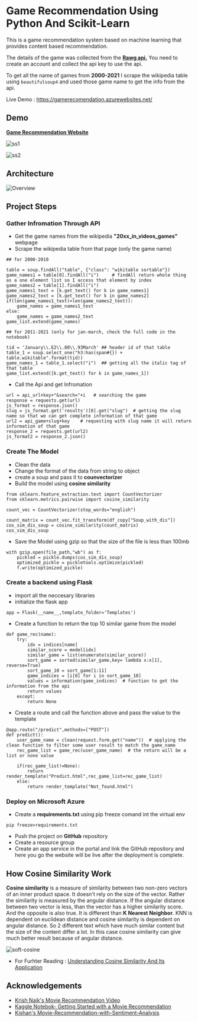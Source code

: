 
# Game Recommendation Using Python And Scikit-Learn
This is a game recommendation system based on machine learning that provides content based recommendation.

The details of the game was collected from the [**Rawg api.**](https://rawg.io/apidocs)
You need to create an account and collect the api key to use the api.

To get all the name of games from **2000-2021** I scrape the wikipedia
table using ```beautifulsoup4``` and used those game name to get the info from the api.

Live Demo : https://gamerecomendation.azurewebsites.net/
## Demo

[**Game Recommendation Website**](https://gamerecomendation.azurewebsites.net/)

![ss1](https://user-images.githubusercontent.com/59968346/134926108-5249b867-17ad-4177-99cd-e0a96f6c9398.PNG)

![ss2](https://user-images.githubusercontent.com/59968346/134926311-a6407871-610b-4602-93ef-11446f14b522.PNG)


  
## Architecture

![Overview](https://user-images.githubusercontent.com/59968346/134916794-8c42b0a2-261d-4dd1-9f31-42b085210f08.png)
## Project Steps

###  Gather Infromation Through API

* Get the game names from the wikipedia **"20xx_in_videos_games"** webpage
* Scrape the wikipedia table from that page (only the game name)
```
## for 2000-2010

table = soup.findAll("table", {"class": "wikitable sortable"})
game_names1 = table[0].findAll("i")     # findAll return whole thing as a one element list so I access that element by index
game_names2 = table[1].findAll("i")
game_names1_text = [k.get_text() for k in game_names1]
game_names2_text = [k.get_text() for k in game_names2]
if(len(game_names1_text)>len(game_names2_text)):
    game_names = game_names1_text
else:
    game_names = game_names2_text
game_list.extend(game_names)
```
```
## for 2011-2021 (only for jan-march, check the full code in the notebook)

tid = 'January\\.E2\\.80\\.93March' ## header id of that table
table_1 = soup.select_one("h3:has(span#{}) + table.wikitable".format(tid)) 
game_names_1 = table_1.select("i")  ## getting all the italic tag of that table
game_list.extend([k.get_text() for k in game_names_1])
```

* Call the Api and get Infromation
```
url = api_url+key+"&search="+i   # searching the game
response = requests.get(url)
js_format = response.json()
slug = js_format.get('results')[0].get("slug")  # getting the slug name so that we can get complete information of that game
url2 = api_game+slug+key    # requesting with slug name it will return information of that game
response_2 = requests.get(url2)
js_format2 = response_2.json()
```
  
### Create The Model

* Clean the data
* Change the format of the data from string to object
* create a soup and pass it to **counvectorizer**
* Build the model using **cosine similarity**
```
from sklearn.feature_extraction.text import CountVectorizer
from sklearn.metrics.pairwise import cosine_similarity

count_vec = CountVectorizer(stop_words="english")

count_matrix = count_vec.fit_transform(df_copy["Soup_with_dis"])
cos_sim_dis_soup = cosine_similarity(count_matrix)
cos_sim_dis_soup
```

* Save the Model using gzip so that the size of the file is less than 100mb
```
with gzip.open(file_path,"wb") as f:
    pickled = pickle.dumps(cos_sim_dis_soup)
    optimized_pickle = pickletools.optimize(pickled)
    f.write(optimized_pickle)
```
### Create a backend using **Flask**
* import all the neccesary libraries
* initialize the flask app
```
app = Flask(__name__,template_folder='Templates')
```
* Create a function to return the top 10 similar game from the model
```
def game_rec(name):
    try:
        idx = indices[name]
        similar_score = model[idx]
        similar_game = list(enumerate(similar_score))
        sort_game = sorted(similar_game,key= lambda x:x[1], reverse=True)
        sort_game_10 = sort_game[1:11]
        game_indices = [i[0] for i in sort_game_10]
        values = information(game_indices)  # function to get the information from the api
        return values
    except:
        return None
```
* Create a route and call the function above and pass the value to the template

```
@app.route("/predict",methods=["POST"])
def predict():
    user_game_name = clean(request.form.get("name"))  # applying the clean function to filter some user result to match the game_name
    rec_game_list = game_rec(user_game_name)  # the return will be a list or none value

    if(rec_game_list!=None):
        return render_template("Predict.html",rec_game_list=rec_game_list)
    else:
        return render_template("Not_found.html")
```

### Deploy on Microsoft Azure
* Create a **requirements.txt** using pip freeze comand int the virtual env
```
pip freeze>requirements.txt
```
* Push the project on **GitHub** repository
* Create a resource group 
* Create an app service in the portal and link the GitHub repository and here you go the website will be live after the deployment is complete.


## How Cosine Similarity Work

**Cosine similarity** is a measure of similarity between two non-zero vectors of an inner product space.
It doesn't rely on the size of the vector. Rather the similarity is measured by the angular distance.
If the angular distance between two vector is less, than the vector has a higher similarity score.
And the opposite is also true. It is different than **K Nearest Neighbor**. KNN is dependent on euclidean distance
and cosine similarity is dependent on angular distance. So 2 different text which have much similar content but the size
of the content differ a lot. In this case cosine similarity can give much better result because of angular distance.

![soft-cosine](https://user-images.githubusercontent.com/59968346/134943623-daf129ac-5c20-479a-a56b-d603e79bd9f3.png)
  
* For Furhter Reading : [Understanding Cosine Similarity And Its Application](https://towardsdatascience.com/understanding-cosine-similarity-and-its-application-fd42f585296a)
## Acknowledgements

 - [Krish Naik's Movie Recommendation Video](https://www.youtube.com/watch?v=8KO-rdsWMjk&t=5s)
 - [Kaggle Notebok- Getting Started with a Movie Recommendation](https://www.kaggle.com/ibtesama/getting-started-with-a-movie-recommendation-system)
 - [Kishan's Movie-Recommendation-with-Sentiment-Analysis](https://github.com/kishan0725/AJAX-Movie-Recommendation-System-with-Sentiment-Analysis)

